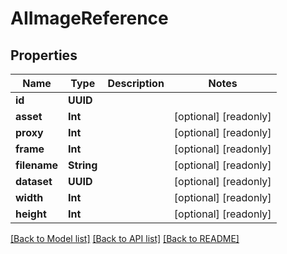 # AIImageReference

## Properties

Name | Type | Description | Notes
------------ | ------------- | ------------- | -------------
**id** | **UUID** |  | 
**asset** | **Int** |  | [optional] [readonly] 
**proxy** | **Int** |  | [optional] [readonly] 
**frame** | **Int** |  | [optional] [readonly] 
**filename** | **String** |  | [optional] [readonly] 
**dataset** | **UUID** |  | [optional] [readonly] 
**width** | **Int** |  | [optional] [readonly] 
**height** | **Int** |  | [optional] [readonly] 

[[Back to Model list]](../README.md#documentation-for-models) [[Back to API list]](../README.md#documentation-for-api-endpoints) [[Back to README]](../README.md)


